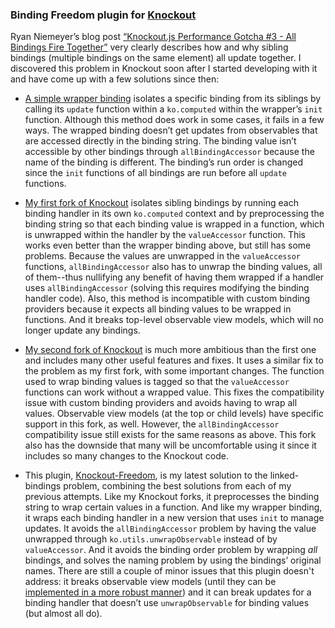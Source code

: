 ### **Binding Freedom** plugin for [Knockout](http://knockoutjs.com/)

Ryan Niemeyer’s blog post [“Knockout.js Performance Gotcha #3 - All Bindings Fire Together”](http://www.knockmeout.net/2012/06/knockoutjs-performance-gotcha-3-all-bindings.html) very clearly describes how and why sibling bindings (multiple bindings on the same element) all update together. I discovered this problem in Knockout soon after I started developing with it and have come up with a few solutions since then:

* [A simple wrapper binding](https://github.com/SteveSanderson/knockout/wiki/Bindings---async) isolates a specific binding from its siblings by calling its `update` function within a `ko.computed` within the wrapper’s `init` function. Although this method does work in some cases, it fails in a few ways. The wrapped binding doesn’t get updates from observables that are accessed directly in the binding string. The binding value isn’t accessible by other bindings through `allBindingAccessor` because the name of the binding is different. The binding’s run order is changed since the `init` functions of all bindings are run before all `update` functions.

* [My first fork of Knockout](https://github.com/mbest/knockout/tree/async_bindings) isolates sibling bindings by running each binding handler in its own `ko.computed` context and by preprocessing the binding string so that each binding value is wrapped in a function, which is unwrapped within the handler by the `valueAccessor` function. This works even better than the wrapper binding above, but still has some problems. Because the values are unwrapped in the `valueAccessor` functions, `allBindingAccessor` also has to unwrap the binding values, all of them--thus nullifying any benefit of having them wrapped if a handler uses `allBindingAccessor` (solving this requires modifying the binding handler code). Also, this method is incompatible with custom binding providers because it expects all binding values to be wrapped in functions. And it breaks top-level observable view models, which will no longer update any bindings.

* [My second fork of Knockout](https://github.com/mbest/knockout/tree/smart-binding) is much more ambitious than the first one and includes many other useful features and fixes. It uses a similar fix to the problem as my first fork, with some important changes. The function used to wrap binding values is tagged so that the `valueAccessor` functions can work without a wrapped value. This fixes the compatibility issue with custom binding providers and avoids having to wrap all values. Observable view models (at the top or child levels) have specific support in this fork, as well. However, the `allBindingAccessor` compatibility issue still exists for the same reasons as above. This fork also has the downside that many will be uncomfortable using it since it includes so many changes to the Knockout code.

* This plugin, [Knockout-Freedom](https://github.com/mbest/knockout-freedom), is my latest solution to the linked-bindings problem, combining the best solutions from each of my previous attempts. Like my Knockout forks, it preprocesses the binding string to wrap certain values in a function. And like my wrapper binding, it wraps each binding handler in a new version that uses `init` to manage updates. It avoids the `allBindingAccessor` problem by having the value unwrapped through `ko.utils.unwrapObservable` instead of by `valueAccessor`. And it avoids the binding order problem by wrapping *all* bindings, and solves the naming problem by using the bindings’ original names. There are still a couple of minor issues that this plugin doesn't address: it breaks observable view models (until they can be [implemented in a more robust manner](https://github.com/SteveSanderson/knockout/issues/485)) and it can break updates for a binding handler that doesn’t use `unwrapObservable` for binding values (but almost all do).
